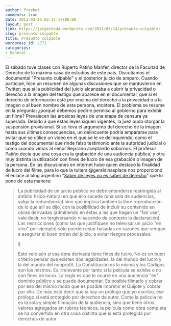 ```yaml
---
author: freebot
comments: true
date: 2011-03-15 02:17:17+00:00
layout: post
link: https://jorgeikeda.wordpress.com/2011/03/14/presunto-culpable/
slug: presunto-culpable
title: Presunto culpable
wordpress_id: 2771
categories:
- General
---
```


El sábado tuve clases con Ruperto Patiño Manfer, director de la Facultad de Derecho de la máxima casa de estudios de este país. Discutíamos el documental "Presunto culpable" y el posterior juicio de amparo.
Cuando participé, hice un resumen de algunas discusiones que se mantuvieron en Twitter; que si la publicidad del juicio alcanzaba a cubrir la privacidad o derecho a la imagen del testigo que aparece en el documental, que si el derecho de información está por encima del derecho a la privacidad o a la imagen o al  buen nombre de esta persona, etcétera.
El problema se resume en la pregunta: ¿porqué debemos pedirle permiso al gobierno para exhibir un filme? Prevalecen las arcaicas leyes de una etapa de censura ya superada. Debido a que estas leyes siguen vigentes, la juez pudo otorgar la suspensión provisional.
Si se lleva el argumento del derecho de la imagen hasta sus últimas consecuencias, un delincuente podría ampararse para evitar que se utilice un video en el que se le ve delinquiendo, como el testigo del documental que rinde falso testimonio ante la autoridad judicial o como cuando vimos al señor Bejarano aceptando sobornos.
El profesor Patiño decía que una cosa era la grabación de una audiencia pública, y otra muy distinta la utilización con fines de lucro de esa grabación o imagen de la persona.
En las discusiones en internet hubo quien destacó la finalidad de lucro del filme, para lo que la tuitera @geraldinasplace nos proporcionó el enlace al blog argentino "[Saber de leyes no es saber de derecho](http://www.saberderecho.com/2011/03/presunto-culpable-suspension-judicial.html)" que lo pone de esta manera:




<blockquote>La publicidad de un juicio público no debe entenderse restringida al ámbito físico-natural en que ello sucede (una sala de audiencias, valga la redundancia) sino que implica también la libre reproducción de lo que allí se dijo, con la posibilidad de incluir su contenido en obras derivadas (admitiendo en éstas a las que hagan un "fair use", vale decir, no tergiversando ni sacando de contexto la declaración). Las restricciones (como las que justifiquen no televisar un juicio "en vivo" por ejemplo) sólo pueden estar basadas en razones que vengan a asegurar el buen orden del juicio, a evitar riesgos procesales.



§


Esto vale aún si esa obra derivada tiene fines de lucro. No es un buen criterio pensar que existen dos legalidades, la del mundo del lucro y la del mundo del nonprofit. La Constitución es la misma y los Códigos son los mismos. Es irrelevante por tanto si la película se exhibe o no con fines de lucro. La regla es que lo ocurre en una audiencia "es" dominio público y se puede documentar. Es posible filmarlo y cobrar por eso del mismo modo que es posible imprimir el Quijote y cobrar por ello. De más está decir que si hay un prólogo que yo escribo, ese prólogo sí está protegido por derechos de autor. Como la película no es la sola y simple filmación de la audiencia, sino que tiene otros valores agregados en rubros técnicos, la película como obra completa se ha convertido en otra cosa distinta que sí está protegida por derechos de autor.
</blockquote>
